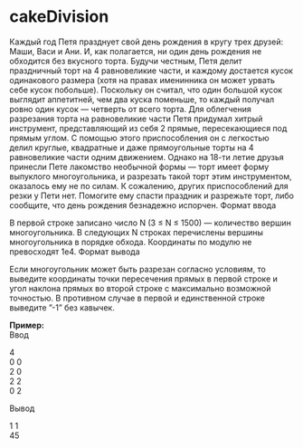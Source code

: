 # cakeDivision

Каждый год Петя празднует свой день рождения в кругу трех друзей: Маши, Васи и Ани. И, как полагается, ни один день рождения не обходится без вкусного торта. Будучи честным, Петя делит праздничный торт на 4 равновеликие части, и каждому достается кусок одинакового размера (хотя на правах именинника он может урвать себе кусок побольше). Поскольку он считал, что один большой кусок выглядит аппетитней, чем два куска поменьше, то каждый получал ровно один кусок — четверть от всего торта. Для облегчения разрезания торта на равновеликие части Петя придумал хитрый инструмент, представляющий из себя 2 прямые, пересекающиеся под прямым углом. С помощью этого приспособления он с легкостью делил круглые, квадратные и даже прямоугольные торты на 4 равновеликие части одним движением. Однако на 18-ти летие друзья принесли Пете лакомство необычной формы — торт имеет форму выпуклого многоугольника, и разрезать такой торт этим инструментом, оказалось ему не по силам. К сожалению, других приспособлений для резки у Пети нет. Помогите ему спасти праздник и разрежьте торт, либо сообщите, что день рождения безнадежно испорчен.
Формат ввода

В первой строке записано число N (3 ≤ N ≤ 1500) — количество вершин многоугольника. В следующих N строках перечислены вершины многоугольника в порядке обхода. Координаты по модулю не превосходят 1e4.
Формат вывода

Если многоугольник может быть разрезан согласно условиям, то выведите координаты точки пересечения прямых в первой строке и угол наклона прямых во второй строке с максимально возможной точностью. В противном случае в первой и единственной строке выведите ”-1” без кавычек.

<b>Пример:</b><br>
Ввод 	

4<br>
0 0<br>
2 0<br>
2 2<br>
0 2<br>

Вывод

1 1<br>
45

